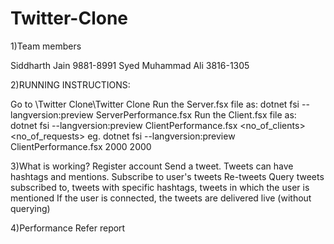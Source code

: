 # Twitter-Clone

1)Team members

Siddharth Jain 9881-8991 Syed Muhammad Ali 3816-1305

2)RUNNING INSTRUCTIONS:
 
Go to \Twitter Clone\Twitter Clone
Run the Server.fsx file as: dotnet fsi --langversion:preview ServerPerformance.fsx
Run the Client.fsx file as: dotnet fsi --langversion:preview ClientPerformance.fsx <no_of_clients> <no_of_requests> eg. dotnet fsi --langversion:preview ClientPerformance.fsx 2000 2000


3)What is working?
Register account
Send a tweet. Tweets can have hashtags and mentions.
Subscribe to user's tweets
Re-tweets 
Query tweets subscribed to, tweets with specific hashtags, tweets in which the user is mentioned
If the user is connected, the tweets are delivered live (without querying)


4)Performance
Refer report

